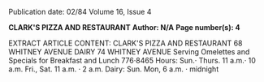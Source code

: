Publication date: 02/84
Volume 16, Issue 4

**CLARK'S PIZZA AND RESTAURANT**
**Author: N/A**
**Page number(s): 4**

EXTRACT ARTICLE CONTENT:
CLARK'S 
PIZZA 
AND RESTAURANT 
68 WHITNEY AVENUE 
DAIRY 
74 WHITNEY AVENUE 
Serving Omelettes 
and Specials for 
Breakfast and Lunch 
776·8465 
Hours: Sun.· Thurs. 11 a.m.· 10 a.m. 
Fri., Sat. 11 a.m. · 2 a.m. 
Dairy: Sun. Mon, 6 a.m. · midnight